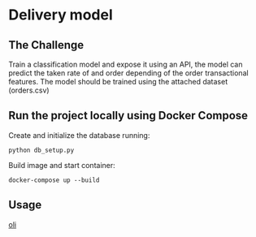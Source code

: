 # Delivery model

## The Challenge

Train a classification model and expose it using an API, the model can predict the taken rate of and
order depending of the order transactional features. The model should be trained using
the attached dataset (orders.csv)

## Run the project locally using Docker Compose

Create and initialize the database running:
```
python db_setup.py
```

Build image and start container:
```
docker-compose up --build
```

## Usage
[oli]()
